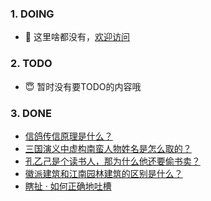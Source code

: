 ### 1. DOING
- 👋 这里啥都没有，[欢迎访问](https://fangler.github.io/)

### 2. TODO 
- 😇 暂时没有要TODO的内容哦

### 3. DONE
<!-- BLOG-POST-LIST:START -->
- [信鸽传信原理是什么？](https://daily.zhihu.com/story/9763207)
- [三国演义中虚构南蛮人物姓名是怎么取的？](https://daily.zhihu.com/story/9763183)
- [孔乙己是个读书人，那为什么他还要偷书卖？](https://daily.zhihu.com/story/9763191)
- [徽派建筑和江南园林建筑的区别是什么？](https://daily.zhihu.com/story/9763213)
- [瞎扯 · 如何正确地吐槽](https://daily.zhihu.com/story/9763221)
<!-- BLOG-POST-LIST:END -->
